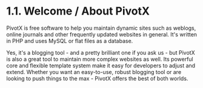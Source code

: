 # 1.1. Welcome / About PivotX 

PivotX is free software to help you maintain dynamic sites such as weblogs, 
online journals and other frequently updated websites in general. It's written 
in PHP and uses MySQL or flat files as a database.  

Yes, it's a blogging tool - and a pretty brilliant one if you ask us - but 
PivotX is also a great tool to maintain more complex websites as well. Its powerful 
core and flexible template system make it easy for developers to adjust and extend. 
Whether you want an easy-to-use, robust blogging tool or are looking to push things 
to the max - PivotX offers the best of both worlds. 
